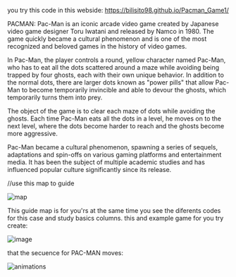 you try this code in this webside: https://bilisito98.github.io/Pacman_Game1/

PACMAN:
Pac-Man is an iconic arcade video game created by Japanese video game designer
Toru Iwatani and released by Namco in 1980. The game quickly became a cultural 
phenomenon and is one of the most recognized and beloved games in the history of video games.

In Pac-Man, the player controls a round, yellow character named Pac-Man, who has to eat all the dots scattered around a maze while
avoiding being trapped by four ghosts, each with their own unique behavior. In addition to the normal dots, there are larger dots known as 
"power pills" that allow Pac-Man to become temporarily invincible and able to devour the ghosts, which temporarily turns them into prey.

The object of the game is to clear each maze of dots while avoiding the ghosts. Each time Pac-Man eats all the dots in a level, he moves on to 
the next level, where the dots become harder to reach and the ghosts become more aggressive.

Pac-Man became a cultural phenomenon, spawning a series of sequels, adaptations and spin-offs on various gaming platforms and 
entertainment media. It has been the subject of multiple academic studies and has influenced popular culture significantly since its release.




//use this map to guide

![map](https://github.com/bilisito98/Pacman_Game1/assets/102624868/cd724c43-173d-42da-a029-c8612a31b6e9)



This guide map is for you'rs at the same time you see the diferents codes for this case and study basics columns.
this and example game for you try create:

![image](https://github.com/bilisito98/Pacman_Game1/assets/102624868/a56f741d-f8da-449c-952f-aa5ac5409e9d)



that the secuence for PAC-MAN moves:

![animations](https://github.com/bilisito98/Pacman_Game1/assets/102624868/62bf3e8a-e909-4336-a784-ba979c5e0a92)
